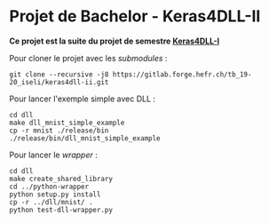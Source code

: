 # Projet de Bachelor - Keras4DLL-II

**Ce projet est la suite du projet de semestre  [Keras4DLL-I](https://gitlab.forge.hefr.ch/yael.iseli/keras4dll-i)**

Pour cloner le projet avec les *submodules* :
```
git clone --recursive -j8 https://gitlab.forge.hefr.ch/tb_19-20_iseli/keras4dll-ii.git
```

Pour lancer l'exemple simple avec DLL :
```
cd dll
make dll_mnist_simple_example
cp -r mnist ./release/bin
./release/bin/dll_mnist_simple_example
```

Pour lancer le *wrapper* :
```
cd dll
make create_shared_library 
cd ../python-wrapper
python setup.py install
cp -r ../dll/mnist/ .
python test-dll-wrapper.py 
```

